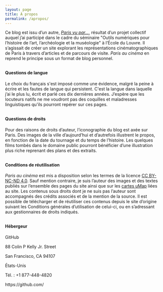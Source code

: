 ```yaml
---
layout: page
title: À propos
permalink: /apropos/
---
```


Ce blog est issu d’un autre, *<a  target="_blank" rel="noopener noreferrer" href="https://parisvuparlecinema.wordpress.com/">Paris vu par…</a>*, résultat d’un projet collectif auquel j’ai participé dans le cadre du séminaire "Outils numériques pour l’histoire de l’art, l’archéologie et la muséologie" à l’École du Louvre. Il s’agissait de créer un site explorant les représentations cinématographiques de Paris à travers d’articles et de parcours de visite. *Paris au cinéma* en reprend le principe sous un format de blog personnel.

<h4 style="margin-top: 30px">Questions de langue</h4>

Le choix du français s'est imposé comme une évidence, malgré la peine à écrire et les fautes de langue qui persistent. C'est la langue dans laquelle j’ai le plus lu, écrit et parlé ces dix dernières années. J’espère que les locuteurs natifs ne me voudront pas des coquilles et maladresses linguistiques qu'ils pourront repérer sur ces pages.

<h4 style="margin-top: 30px">Questions de droits</h4>

Pour des raisons de droits d’auteur, l’iconographie du blog est axée sur Paris. Des images de la ville d’aujourd’hui et d’autrefois illustrent le propos, en fonction de la date du tournage et du temps de l’histoire. Les quelques films tombés dans le domaine public pourront bénéficier d’une illustration plus riche reprenant des plans et des extraits.

<h4 style="margin-top: 30px">Conditions de réutilisation</h4>

*Paris au cinéma* est mis a disposition selon les termes de la licence <a target="_blank" rel="noopener noreferrer" href="https://creativecommons.org/licenses/by-nc-nd/4.0/deed.fr">CC BY-NC-ND 4.0</a>. Sauf mention contraire, je suis l’auteur des images et des textes publiés sur l’ensemble des pages du site ainsi que sur les  <a target="_blank" rel="noopener noreferrer" href="https://umap.openstreetmap.fr/fr/user/Efthymia/">cartes uMap</a> liées au site. Les contenus sous droits dont je ne suis pas l’auteur sont accompagnés des crédits associés et de la mention de la source. Il est possible de télécharger et de réutiliser ces contenus depuis le site d’origine suivant les Conditions générales d’utilisation de celui-ci, ou en s’adressant aux gestionnaires de droits indiqués.

<h4 style="margin-top: 30px">Hébergeur</h4>

<p style="margin-bottom:10px">GitHub</p>
<p style="margin-bottom:0">88 Colin P Kelly Jr. Street</p>
<p style="margin-bottom:0">San Francisco, CA 94107</p>
<p style="margin-bottom:10px">États-Unis</p>
<p style="margin-bottom:0">Tél. : +1 877-448-4820</p>
<p>https://github.com/</p>
